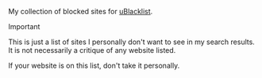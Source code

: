 My collection of blocked sites for [uBlacklist](https://github.com/iorate/ublacklist).

> [!IMPORTANT]  
> This is just a list of sites I personally don't want to see in my search results. It is not necessarily a critique of any website listed.
>
> If your website is on this list, don't take it personally.
